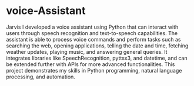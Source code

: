 # voice-Assistant
Jarvis
I developed a voice assistant using Python that can interact with users through speech recognition and text-to-speech capabilities. The assistant is able to process voice commands and perform tasks such as searching the web, opening applications, telling the date and time, fetching weather updates, playing music, and answering general queries. It integrates libraries like SpeechRecognition, pyttsx3, and datetime, and can be extended further with APIs for more advanced functionalities. This project demonstrates my skills in Python programming, natural language processing, and automation.
